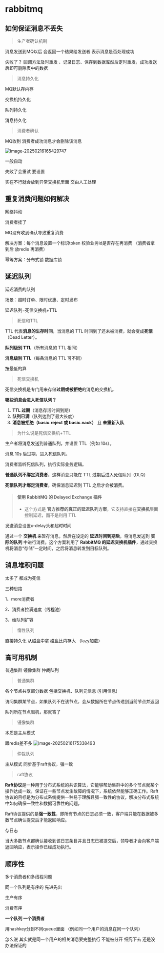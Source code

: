 # rabbitmq

## 如何保证消息不丢失

> 生产者确认机制

消息发送到MQ以后 会返回一个结果给发送者  表示消息是否处理成功

失败了？   回调方法及时重发  、记录日志、保存到数据库然后定时重发，成功发送后即可删除表中的数据

> 消息持久化

MQ默认存内存   

交换机持久化

队列持久化

消息持久化

> 消费者确认

MQ收到 消费者成功消息才会删除该消息

 ![image-20250216165429747](C:\Users\Administrator\AppData\Roaming\Typora\typora-user-images\image-20250216165429747.png)

一般自动



失败了会重试 要设置

实在不行就会放到异常交换机里面 交由人工处理



## 重复消费问题如何解决

网络抖动

消费者挂了

MQ没有收到确认导致重复消费

解决方案：每个消息设置一个标识token   校验业务id是否存在再消费 （消费者拿到后 放redis 再消费）

幂等方案：分布式锁  数据库锁



## 延迟队列

延迟消费的队列

场景：超时订单、限时优惠、定时发布

延迟队列=死信交换机+TTL



> 死信和TTL

TTL 代表**消息的生存时间**，当消息的 TTL 时间到了还未被消费，就会变成**死信**（Dead Letter）。

**队列级别 TTL**（所有消息的 TTL 相同）

**消息级别 TTL**（每条消息的 TTL 可不同）

按最低的算

> 死信交换机

死信交换机是专门用来存储**过期或被拒绝**的消息的交换机。

**哪些消息会进入死信队列？**

1. **TTL 过期**（消息存活时间到期）
2. **队列已满**（队列达到了最大长度）
3. **消息被拒绝（basic.reject 或 basic.nack）** 且 **未重新入队**



> 为什么说是死信交换机+TTL

生产者将消息发送到普通队列，并设置 TTL（例如 10s）。

消息 10s 后过期，进入死信队列。

消费者监听死信队列，执行实际业务逻辑。

**普通队列不绑定消费者**，这样消息只能在 TTL 过期后进入死信队列（DLQ）

**死信队列才绑定消费者**，确保消息延迟到 TTL 之后才会被消费。

> #### **使用 RabbitMQ 的 Delayed Exchange 插件**
>
> - 这个方式是 **官方推荐的真正的延迟队列方案**，它支持直接在**交换机**层面控制延迟，而不是利用 TTL

发送消息设置x-delay头和超时时间

通过一个 **交换机** 来暂存消息，然后在设定的 **延迟时间到期后**，将消息发送到 **实际的队列** 中进行消费。这个方案利用了 **RabbitMQ 的延迟交换机插件**，通过交换机将消息“存储”一定时间，之后将消息转发到目标队列。



## 消息堆积问题

太多了 都成为死信

三种思路

1、more消费者

2、消费者拉满速度（线程池）

3、给队列扩容



> 惰性队列

直接持久化  从磁盘中拿 磁盘比内存大  （lazy加载）





## 高可用机制

普通集群 镜像集群  仲裁队列

> 普通集群

各个节点共享部分数据   包括交换机、队列元信息 (引用信息)



访问集群某节点，如果队列不在该节点，会从数据所在节点传递到当前节点并返回

队列所在节点宕机，那就寄了



> 镜像集群

本质是主从模式

跟redis差不多   ![image-20250216175338493](C:\Users\Administrator\AppData\Roaming\Typora\typora-user-images\image-20250216175338493.png)

> 仲裁队列

主从模式    同步基于raft协议，强一致

> raft协议

**Raft协议**是一种用于分布式系统的共识算法，它能够帮助集群中的多个节点就某个操作达成一致，保证在一些节点发生故障的情况下，系统依然能够正确工作。Raft协议的目标是为分布式系统提供一种易于理解且强一致性的协议，解决分布式系统中如何确保一致性和数据可靠性的问题。

Raft协议提供的是**强一致性**，即所有节点的日志必须一致，客户端只能在数据被多数节点确认提交后才能返回响应。

存日志

当大多数节点都确认接收到该日志条目并且日志已被提交后，领导者才会向客户端返回响应，表示操作已经成功执行。





## 顺序性



多个消费者和多线程问题

同一个队列是有序的  先进先出



生产有序

消费有序

**一个队列  一个消费者** 

用hashkey分到不同queue里面  （例如同一个用户的消息在同一个队列）



怎么说 其实就是同一个用户的相关消息要完整执行  不能被分开     细究下去 还是没办法保证的

 